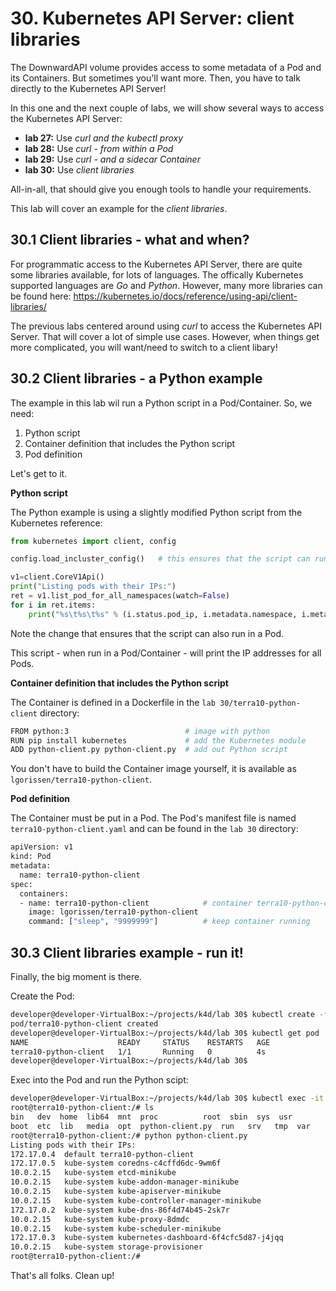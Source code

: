 # 30. Kubernetes API Server: client libraries

The DownwardAPI volume provides access to some metadata of a Pod and its Containers. But sometimes you'll want more. Then, you have to talk directly to the Kubernetes API Server!

In this one and the next couple of labs, we will show several ways to access the Kubernetes API Server:

- **lab 27:** Use *curl and the kubectl proxy*
- **lab 28:** Use *curl - from within a Pod*
- **lab 29:** Use *curl - and a sidecar Container*
- **lab 30:** Use *client libraries*

All-in-all, that should give you enough tools to handle your requirements.

This lab will cover an example for the *client libraries*.

## 30.1 Client libraries - what and when?

For programmatic access to the Kubernetes API Server, there are quite some libraries available, for lots of languages. The offically Kubernetes supported languages are *Go* and *Python*. However, many more libraries can be found here: https://kubernetes.io/docs/reference/using-api/client-libraries/

The previous labs centered around using *curl* to access the Kubernetes API Server. That will cover a lot of simple use cases. However, when things get more complicated, you will want/need to switch to a client libary!

## 30.2 Client libraries - a Python example

The example in this lab wil run a Python script in a Pod/Container. So, we need:

1. Python script
2. Container definition that includes the Python script
3. Pod definition

Let's get to it.

**Python script**

The Python example is using a slightly modified Python script from the Kubernetes reference:

```python
from kubernetes import client, config

config.load_incluster_config()   # this ensures that the script can run in a Pod

v1=client.CoreV1Api()
print("Listing pods with their IPs:")
ret = v1.list_pod_for_all_namespaces(watch=False)
for i in ret.items:
    print("%s\t%s\t%s" % (i.status.pod_ip, i.metadata.namespace, i.metadata.name))
```    
Note the change that ensures that the script can also run in a Pod.

This script - when run in a Pod/Container - will print the IP addresses for all Pods.

**Container definition that includes the Python script**

The Container is defined in a Dockerfile in the `lab 30/terra10-python-client` directory:

```bash
FROM python:3                          # image with python
RUN pip install kubernetes             # add the Kubernetes module
ADD python-client.py python-client.py  # add out Python script
```
You don't have to build the Container image yourself, it is available as `lgorissen/terra10-python-client`.

**Pod definition**

The Container must be put in a Pod. The Pod's manifest file is named `terra10-python-client.yaml` and can be found in the `lab 30` directory:

```bash
apiVersion: v1
kind: Pod
metadata:
  name: terra10-python-client
spec:
  containers:
  - name: terra10-python-client            # container terra10-python-client
    image: lgorissen/terra10-python-client
    command: ["sleep", "9999999"]          # keep container running
```


## 30.3 Client libraries example - run it!

Finally, the big moment is there. 

Create the Pod:

```bash
developer@developer-VirtualBox:~/projects/k4d/lab 30$ kubectl create -f terra10-python-client.yaml 
pod/terra10-python-client created
developer@developer-VirtualBox:~/projects/k4d/lab 30$ kubectl get pod
NAME                    READY     STATUS    RESTARTS   AGE
terra10-python-client   1/1       Running   0          4s
developer@developer-VirtualBox:~/projects/k4d/lab 30$
```

Exec into the Pod and run the Python scipt:

```bash
developer@developer-VirtualBox:~/projects/k4d/lab 30$ kubectl exec -it terra10-python-client -- /bin/bash
root@terra10-python-client:/# ls
bin   dev  home  lib64	mnt  proc	       root  sbin  sys	usr
boot  etc  lib	 media	opt  python-client.py  run   srv   tmp	var
root@terra10-python-client:/# python python-client.py 
Listing pods with their IPs:
172.17.0.4	default	terra10-python-client
172.17.0.5	kube-system	coredns-c4cffd6dc-9wm6f
10.0.2.15	kube-system	etcd-minikube
10.0.2.15	kube-system	kube-addon-manager-minikube
10.0.2.15	kube-system	kube-apiserver-minikube
10.0.2.15	kube-system	kube-controller-manager-minikube
172.17.0.2	kube-system	kube-dns-86f4d74b45-2sk7r
10.0.2.15	kube-system	kube-proxy-8dmdc
10.0.2.15	kube-system	kube-scheduler-minikube
172.17.0.3	kube-system	kubernetes-dashboard-6f4cfc5d87-j4jqq
10.0.2.15	kube-system	storage-provisioner
root@terra10-python-client:/# 
```

That's all folks. Clean up!


